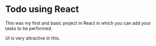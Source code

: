 
# Todo using React 

This was my first and basic project in React in which you can add your tasks to be performed.   

UI is very attractive in this.


     

















































 


   
  





 




 





 



 




 














 



















































































